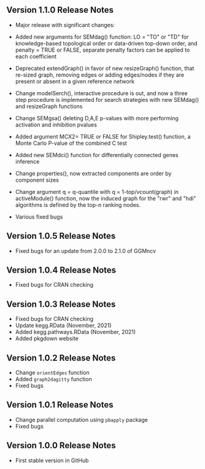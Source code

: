## Version 1.1.0 Release Notes
* Major release with significant changes:

* Added new arguments for SEMdag() function: LO = "TO" or "TD" for knowledge-based
topological order or data-driven top-down order, and penalty = TRUE or FALSE,
separate penalty factors can be applied to each coefficient

* Deprecated extendGraph() in favor of new resizeGraph() function, that 
re-sized graph, removing edges or adding edges/nodes if they are present
or absent in a given reference network

* Change modelSerch(), interactive procedure is out, and now a three step
procedure is implemented for search strategies with new SEMdag() and resizeGraph
functions 

* Change SEMgsa() deleting D,A,E p-values with more performing activation and
inhibition pvalues

* Added argument MCX2= TRUE or FALSE for Shipley.test() function, a Monte Carlo
P-value of the combined C test

* Added new SEMdci() function for differentially connected genes inference

* Change properties(), now extracted components are order by component sizes

* Change argument q = q-quantile with q = 1-top/vcount(graph) in activeModule()
function, now the induced graph for the "rwr" and "hdi" algorithms is defined
by the top-n ranking nodes.

* Various fixed bugs

## Version 1.0.5 Release Notes
* Fixed bugs for an update from 2.0.0 to 2.1.0 of GGMncv

## Version 1.0.4 Release Notes
* Fixed bugs for CRAN checking

## Version 1.0.3 Release Notes
* Fixed bugs for CRAN checking
* Update kegg.RData (November, 2021)
* Added kegg.pathways.RData (November, 2021)
* Added pkgdown website

## Version 1.0.2 Release Notes
* Change `orientEdges` function
* Added `graph2dagitty` function
* Fixed bugs

## Version 1.0.1 Release Notes
* Change parallel computation using `pbapply` package
* Fixed bugs 

## Version 1.0.0 Release Notes
* First stable version in GitHub
